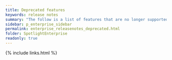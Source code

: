 ```yaml
---
title: Deprecated features
keywords: release notes
summary: "The follow is a list of features that are no longer supported starting with Spotlight Enterprise 13.4"
sidebar: p_enterprise_sidebar
permalink: enterprise_releasenotes_deprecated.html
folder: SpotlightEnterprise
readonly: true
---
```




{% include links.html %}
